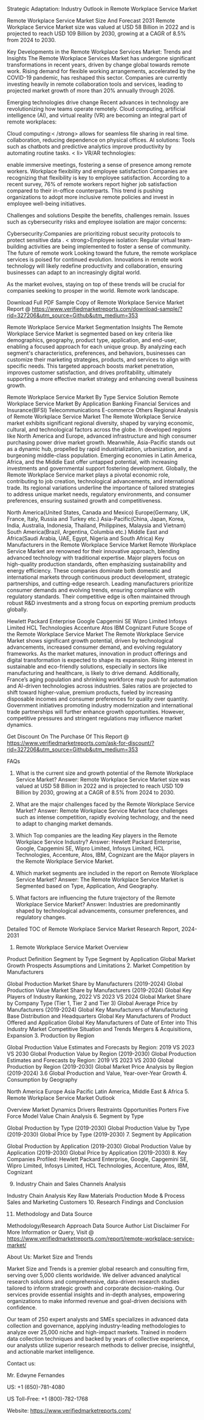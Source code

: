 Strategic Adaptation: Industry Outlook in Remote Workplace Service Market


Remote Workplace Service Market Size And Forecast 2031
Remote Workplace Service Market size was valued at USD 58 Billion in 2022 and is projected to reach USD 109 Billion by 2030, growing at a CAGR of 8.5% from 2024 to 2030.

Key Developments in the Remote Workplace Services Market: Trends and Insights
The Remote Workplace Services Market has undergone significant transformations in recent years, driven by change global towards remote work. Rising demand for flexible working arrangements, accelerated by the COVID-19 pandemic, has reshaped this sector. Companies are currently investing heavily in remote collaboration tools and services, leading to projected market growth of more than 20% annually through 2026.

Emerging technologies drive change
Recent advances in technology are revolutionizing how teams operate remotely. Cloud computing, artificial intelligence (AI), and virtual reality (VR) are becoming an integral part of remote workplaces:

Cloud computing:< /strong> allows for seamless file sharing in real time. collaboration, reducing dependence on physical offices.
AI solutions: Tools such as chatbots and predictive analytics improve productivity by automating routine tasks.
< li>
VR/AR technologies:

enable immersive meetings, fostering a sense of presence among remote workers.
Workplace flexibility and employee satisfaction
Companies are recognizing that flexibility is key to employee satisfaction. According to a recent survey, 76% of remote workers report higher job satisfaction compared to their in-office counterparts. This trend is pushing organizations to adopt more inclusive remote policies and invest in employee well-being initiatives.

Challenges and solutions
Despite the benefits, challenges remain. Issues such as cybersecurity risks and employee isolation are major concerns:

Cybersecurity:Companies are prioritizing robust security protocols to protect sensitive data .
< strong>Employee isolation: Regular virtual team-building activities are being implemented to foster a sense of community.
The future of remote work
Looking toward the future, the remote workplace services is poised for continued evolution. Innovations in remote work technology will likely redefine productivity and collaboration, ensuring businesses can adapt to an increasingly digital world.

As the market evolves, staying on top of these trends will be crucial for companies seeking to prosper in the world. Remote work landscape.

Download Full PDF Sample Copy of Remote Workplace Service Market Report @ https://www.verifiedmarketreports.com/download-sample/?rid=327206&utm_source=Github&utm_medium=353

Remote Workplace Service Market Segmentation Insights
The Remote Workplace Service Market is segmented based on key criteria like demographics, geography, product type, application, and end-user, enabling a focused approach for each unique group. By analyzing each segment's characteristics, preferences, and behaviors, businesses can customize their marketing strategies, products, and services to align with specific needs. This targeted approach boosts market penetration, improves customer satisfaction, and drives profitability, ultimately supporting a more effective market strategy and enhancing overall business growth.

Remote Workplace Service Market By Type
Service
Solution
Remote Workplace Service Market By Application
Banking
Financial Services and Insurance(BFSI)
Telecommunications
E-commerce
Others
Regional Analysis of Remote Workplace Service Market
The Remote Workplace Service market exhibits significant regional diversity, shaped by varying economic, cultural, and technological factors across the globe. In developed regions like North America and Europe, advanced infrastructure and high consumer purchasing power drive market growth. Meanwhile, Asia-Pacific stands out as a dynamic hub, propelled by rapid industrialization, urbanization, and a burgeoning middle-class population. Emerging economies in Latin America, Africa, and the Middle East offer untapped potential, with increasing investments and governmental support fostering development. Globally, the Remote Workplace Service market plays a pivotal economic role, contributing to job creation, technological advancements, and international trade. Its regional variations underline the importance of tailored strategies to address unique market needs, regulatory environments, and consumer preferences, ensuring sustained growth and competitiveness.

North America(United States, Canada and Mexico)
Europe(Germany, UK, France, Italy, Russia and Turkey etc.)
Asia-Pacific(China, Japan, Korea, India, Australia, Indonesia, Thailand, Philippines, Malaysia and Vietnam)
South America(Brazil, Argentina, Columbia etc.)
Middle East and Africa(Saudi Arabia, UAE, Egypt, Nigeria and South Africa)
Key Manufacturers in the Remote Workplace Service Market
Remote Workplace Service Market are renowned for their innovative approach, blending advanced technology with traditional expertise. Major players focus on high-quality production standards, often emphasizing sustainability and energy efficiency. These companies dominate both domestic and international markets through continuous product development, strategic partnerships, and cutting-edge research. Leading manufacturers prioritize consumer demands and evolving trends, ensuring compliance with regulatory standards. Their competitive edge is often maintained through robust R&D investments and a strong focus on exporting premium products globally.

Hewlett Packard Enterprise
Google
Capgemini SE
Wipro Limited
Infosys Limited
HCL Technologies
Accenture
Atos
IBM
Cognizant
Future Scope of the Remote Workplace Service Market
The Remote Workplace Service Market shows significant growth potential, driven by technological advancements, increased consumer demand, and evolving regulatory frameworks. As the market matures, innovation in product offerings and digital transformation is expected to shape its expansion. Rising interest in sustainable and eco-friendly solutions, especially in sectors like manufacturing and healthcare, is likely to drive demand. Additionally, France’s aging population and shrinking workforce may push for automation and AI-driven technologies across industries. Sales ratios are projected to shift toward higher-value, premium products, fueled by increasing disposable incomes and consumer preferences for quality over quantity. Government initiatives promoting industry modernization and international trade partnerships will further enhance growth opportunities. However, competitive pressures and stringent regulations may influence market dynamics.

Get Discount On The Purchase Of This Report @ https://www.verifiedmarketreports.com/ask-for-discount/?rid=327206&utm_source=Github&utm_medium=353

FAQs
1. What is the current size and growth potential of the Remote Workplace Service Market?
Answer: Remote Workplace Service Market size was valued at USD 58 Billion in 2022 and is projected to reach USD 109 Billion by 2030, growing at a CAGR of 8.5% from 2024 to 2030.

2. What are the major challenges faced by the Remote Workplace Service Market?
Answer: Remote Workplace Service Market face challenges such as intense competition, rapidly evolving technology, and the need to adapt to changing market demands.

3. Which Top companies are the leading Key players in the Remote Workplace Service Industry?
Answer: Hewlett Packard Enterprise, Google, Capgemini SE, Wipro Limited, Infosys Limited, HCL Technologies, Accenture, Atos, IBM, Cognizant are the Major players in the Remote Workplace Service Market.

4. Which market segments are included in the report on Remote Workplace Service Market?
Answer: The Remote Workplace Service Market is Segmented based on Type, Application, And Geography.

5. What factors are influencing the future trajectory of the Remote Workplace Service Market?
Answer: Industries are predominantly shaped by technological advancements, consumer preferences, and regulatory changes.

Detailed TOC of Remote Workplace Service Market Research Report, 2024-2031
1. Remote Workplace Service Market Overview

Product Definition
Segment by Type
Segment by Application
Global Market Growth Prospects
Assumptions and Limitations
2. Market Competition by Manufacturers

Global Production Market Share by Manufacturers (2019-2024)
Global Production Value Market Share by Manufacturers (2019-2024)
Global Key Players of Industry Ranking, 2022 VS 2023 VS 2024
Global Market Share by Company Type (Tier 1, Tier 2 and Tier 3)
Global Average Price by Manufacturers (2019-2024)
Global Key Manufacturers of Manufacturing Base Distribution and Headquarters
Global Key Manufacturers of Product Offered and Application
Global Key Manufacturers of Date of Enter into This Industry
Market Competitive Situation and Trends
Mergers & Acquisitions, Expansion
3. Production by Region

Global Production Value Estimates and Forecasts by Region: 2019 VS 2023 VS 2030
Global Production Value by Region (2019-2030)
Global Production Estimates and Forecasts by Region: 2019 VS 2023 VS 2030
Global Production by Region (2019-2030)
Global Market Price Analysis by Region (2019-2024) 3.6 Global Production and Value, Year-over-Year Growth
4. Consumption by Geography

North America
Europe
Asia Pacific
Latin America, Middle East & Africa
5. Remote Workplace Service Market Outlook

Overview
Market Dynamics
Drivers
Restraints
Opportunities
Porters Five Force Model
Value Chain Analysis 
6. Segment by Type

Global Production by Type (2019-2030)
Global Production Value by Type (2019-2030)
Global Price by Type (2019-2030)
7. Segment by Application

Global Production by Application (2019-2030)
Global Production Value by Application (2019-2030)
Global Price by Application (2019-2030)
8. Key Companies Profiled: Hewlett Packard Enterprise, Google, Capgemini SE, Wipro Limited, Infosys Limited, HCL Technologies, Accenture, Atos, IBM, Cognizant

9. Industry Chain and Sales Channels Analysis

Industry Chain Analysis
Key Raw Materials
Production Mode & Process
Sales and Marketing
Customers
10. Research Findings and Conclusion

11. Methodology and Data Source

Methodology/Research Approach
Data Source
Author List
Disclaimer
For More Information or Query, Visit @ https://www.verifiedmarketreports.com/report/remote-workplace-service-market/

About Us: Market Size and Trends

Market Size and Trends is a premier global research and consulting firm, serving over 5,000 clients worldwide. We deliver advanced analytical research solutions and comprehensive, data-driven research studies tailored to inform strategic growth and corporate decision-making. Our services provide essential insights and in-depth analyses, empowering organizations to make informed revenue and goal-driven decisions with confidence.

Our team of 250 expert analysts and SMEs specializes in advanced data collection and governance, applying industry-leading methodologies to analyze over 25,000 niche and high-impact markets. Trained in modern data collection techniques and backed by years of collective experience, our analysts utilize superior research methods to deliver precise, insightful, and actionable market intelligence.

Contact us:

Mr. Edwyne Fernandes

US: +1 (650)-781-4080

US Toll-Free: +1 (800)-782-1768

Website: https://www.verifiedmarketreports.com/
